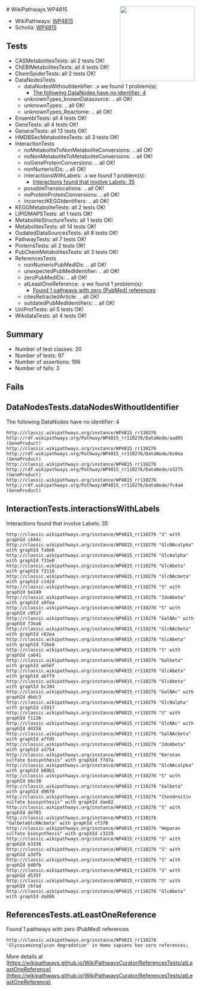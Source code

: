 <img style="float: right; width: 200px" src="https://upload.wikimedia.org/wikipedia/commons/thumb/8/83/Wplogo_with_text_500.png/640px-Wplogo_with_text_500.png" />
# WikiPathways WP4815

* WikiPathways: [WP4815](https://wikipathways.org/pathways/WP4815)
* Scholia: [WP4815](https://scholia.toolforge.org/wikipathways/WP4815)
## Tests
* CASMetabolitesTests: all 2 tests OK!
* ChEBIMetabolitesTests: all 4 tests OK!
* ChemSpiderTests: all 2 tests OK!
* DataNodesTests
    * dataNodesWithoutIdentifier: .x we found 1 problem(s):
        * [The following DataNodes have no identifier: 4](#d2d32fa3)
    * unknownTypes_knownDatasource: .. all OK!
    * unknownTypes: .. all OK!
    * unknownTypes_Reactome: .. all OK!
* EnsemblTests: all 4 tests OK!
* GeneTests: all 4 tests OK!
* GeneralTests: all 13 tests OK!
* HMDBSecMetabolitesTests: all 3 tests OK!
* InteractionTests
    * noMetaboliteToNonMetaboliteConversions: .. all OK!
    * noNonMetaboliteToMetaboliteConversions: .. all OK!
    * noGeneProteinConversions: .. all OK!
    * nonNumericIDs: .. all OK!
    * interactionsWithLabels: .x we found 1 problem(s):
        * [Interactions found that involve Labels: 35](#fe97a8fb)
    * possibleTranslocations: .. all OK!
    * noProteinProteinConversions: .. all OK!
    * incorrectKEGGIdentifiers: .. all OK!
* KEGGMetaboliteTests: all 2 tests OK!
* LIPIDMAPSTests: all 1 tests OK!
* MetaboliteStructureTests: all 1 tests OK!
* MetabolitesTests: all 14 tests OK!
* OudatedDataSourcesTests: all 8 tests OK!
* PathwayTests: all 7 tests OK!
* ProteinsTests: all 2 tests OK!
* PubChemMetabolitesTests: all 3 tests OK!
* ReferencesTests
    * nonNumericPubMedIDs: .. all OK!
    * unexpectedPubMedIdentifier: .. all OK!
    * zeroPubMedIDs: .. all OK!
    * atLeastOneReference: .x we found 1 problem(s):
        * [Found 1 pathways with zero (PubMed) references](#d0a459f0)
    * citesRetractedArticle: .. all OK!
    * outdatedPubMedIdentifiers: .. all OK!
* UniProtTests: all 5 tests OK!
* WikidataTests: all 4 tests OK!


## Summary

* Number of test classes: 20
* Number of tests: 97
* Number of assertions: 196
* Number of fails: 3

## Fails

<a name="d2d32fa3" />

## DataNodesTests.dataNodesWithoutIdentifier

The following DataNodes have no identifier: 4
```
http://classic.wikipathways.org/instance/WP4815_rr110276 http://rdf.wikipathways.org/Pathway/WP4815_rr110276/DataNode/aad05 (GeneProduct)
http://classic.wikipathways.org/instance/WP4815_rr110276 http://rdf.wikipathways.org/Pathway/WP4815_rr110276/DataNode/bc0ea (GeneProduct)
http://classic.wikipathways.org/instance/WP4815_rr110276 http://rdf.wikipathways.org/Pathway/WP4815_rr110276/DataNode/e3275 (GeneProduct)
http://classic.wikipathways.org/instance/WP4815_rr110276 http://rdf.wikipathways.org/Pathway/WP4815_rr110276/DataNode/fc4a4 (GeneProduct)
```

<a name="fe97a8fb" />

## InteractionTests.interactionsWithLabels

Interactions found that involve Labels: 35
```
http://classic.wikipathways.org/instance/WP4815_rr110276 "S" with graphId c644c
http://classic.wikipathways.org/instance/WP4815_rr110276 "GlcNAcalpha" with graphId fa0e6
http://classic.wikipathways.org/instance/WP4815_rr110276 "GlcAalpha" with graphId f31e0
http://classic.wikipathways.org/instance/WP4815_rr110276 "GlcAbeta" with graphId f3110
http://classic.wikipathways.org/instance/WP4815_rr110276 "GlcNAcbeta" with graphId c142d
http://classic.wikipathways.org/instance/WP4815_rr110276 "S" with graphId be249
http://classic.wikipathways.org/instance/WP4815_rr110276 "IdoAbeta" with graphId a9fea
http://classic.wikipathways.org/instance/WP4815_rr110276 "S" with graphId c051f
http://classic.wikipathways.org/instance/WP4815_rr110276 "GalNAc" with graphId f3ea6
http://classic.wikipathways.org/instance/WP4815_rr110276 "GlcNAcbeta" with graphId c62ea
http://classic.wikipathways.org/instance/WP4815_rr110276 "GlcAbeta" with graphId f16e8
http://classic.wikipathways.org/instance/WP4815_rr110276 "S" with graphId cab41
http://classic.wikipathways.org/instance/WP4815_rr110276 "Galbeta" with graphId ae56f
http://classic.wikipathways.org/instance/WP4815_rr110276 "GlcAbeta" with graphId abff9
http://classic.wikipathways.org/instance/WP4815_rr110276 "GlcAbeta" with graphId bc394
http://classic.wikipathways.org/instance/WP4815_rr110276 "GalNAc" with graphId dbdc3
http://classic.wikipathways.org/instance/WP4815_rr110276 "GlcNalpha" with graphId c5917
http://classic.wikipathways.org/instance/WP4815_rr110276 "S" with graphId f1136
http://classic.wikipathways.org/instance/WP4815_rr110276 "GlcNAc" with graphId d4158
http://classic.wikipathways.org/instance/WP4815_rr110276 "GalNAcbeta" with graphId a7fd5
http://classic.wikipathways.org/instance/WP4815_rr110276 "IdoAbeta" with graphId a3754
http://classic.wikipathways.org/instance/WP4815_rr110276 "Keratan sulfate biosynthesis" with graphId f7d7a
http://classic.wikipathways.org/instance/WP4815_rr110276 "GlcNAcalpha" with graphId b89b1
http://classic.wikipathways.org/instance/WP4815_rr110276 "S" with graphId b6c38
http://classic.wikipathways.org/instance/WP4815_rr110276 "Galbeta" with graphId d96f0
http://classic.wikipathways.org/instance/WP4815_rr110276 "Chondroitin sulfate biosynthesis" with graphId dae82
http://classic.wikipathways.org/instance/WP4815_rr110276 "S" with graphId de785
http://classic.wikipathways.org/instance/WP4815_rr110276 "GalbetaGlcNAcbeta" with graphId cf378
http://classic.wikipathways.org/instance/WP4815_rr110276 "Heparan sulfate biosynthesis" with graphId c3229
http://classic.wikipathways.org/instance/WP4815_rr110276 "S" with graphId b3336
http://classic.wikipathways.org/instance/WP4815_rr110276 "S" with graphId a3dfb
http://classic.wikipathways.org/instance/WP4815_rr110276 "S" with graphId b40fb
http://classic.wikipathways.org/instance/WP4815_rr110276 "S" with graphId d535f
http://classic.wikipathways.org/instance/WP4815_rr110276 "S" with graphId c6fad
http://classic.wikipathways.org/instance/WP4815_rr110276 "GlcAbeta" with graphId da886
```

<a name="d0a459f0" />

## ReferencesTests.atLeastOneReference

Found 1 pathways with zero (PubMed) references
```
http://classic.wikipathways.org/instance/WP4815_rr110276 'Glycosaminoglycan degradation' in Homo sapiens has zero references; 
```

More details at [https://wikipathways.github.io/WikiPathwaysCurator/ReferencesTests/atLeastOneReference](https://wikipathways.github.io/WikiPathwaysCurator/ReferencesTests/atLeastOneReference)

